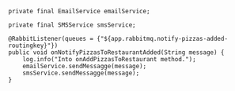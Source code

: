     private final EmailService emailService;

    private final SMSService smsService;

    @RabbitListener(queues = {"${app.rabbitmq.notify-pizzas-added-routingkey}"})
    public void onNotifyPizzasToRestaurantAdded(String message) {
        log.info("Into onAddPizzasToRestaurant method.");
        emailService.sendMessagge(message);
        smsService.sendMessagge(message);
    }
